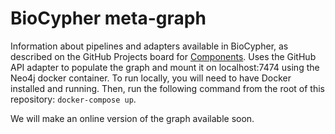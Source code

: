 # BioCypher meta-graph
Information about pipelines and adapters available in BioCypher, as described on
the GitHub Projects board for 
[Components](https://github.com/orgs/biocypher/projects/3). Uses the GitHub API
adapter to populate the graph and mount it on localhost:7474 using the Neo4j
docker container. To run locally, you will need to have Docker installed and
running. Then, run the following command from the root of this repository: 
`docker-compose up`.

We will make an online version of the graph available soon.